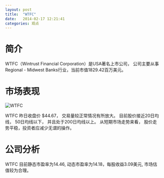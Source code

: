 ```yaml
---
layout: post
title:  "WTFC"
date:   2014-02-17 12:21:41
categories: 观点
---
```


# 简介
WTFC（Wintrust Financial Corporation）是USA著名上市公司，
公司主要从事Regional - Midwest Banks行业，当前市值1829.42百万美元。

# 市场表现

![WTFC](http://finviz.com/chart.ashx?t=WTFC&ty=c&ta=1&p=d&s=l)

WTFC 昨日收盘价 $44.67，
交易量较正常情况有所放大。
目前股价接近20日均线，
50日均线以下，
并且处于200日均线以上。
从短期市场走势来看，
股价走势平稳，投资者应减少无谓的操作。

# 公司分析
WTFC 目前静态市盈率为14.46, 动态市盈率为14.18，每股收益3.09美元,
市场估值较为合理。

